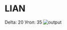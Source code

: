 # LIAN
Delta: 20
Угол: 35
![output](https://github.com/alenahalm/LIAN/assets/75882124/688d5c2b-d550-4461-85c3-bb9db76abfd2)
